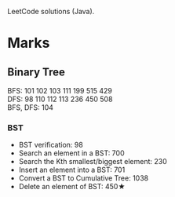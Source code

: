LeetCode solutions (Java).

# Marks

## Binary Tree

BFS: 101 102 103 111 199 515 429  
DFS: 98 110 112 113 236 450 508  
BFS, DFS: 104

### BST

- BST verification: 98  
- Search an element in a BST: 700  
- Search the Kth smallest/biggest element: 230  
- Insert an element into a BST: 701  
- Convert a BST to Cumulative Tree: 1038  
- Delete an element of BST: 450★  
